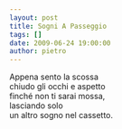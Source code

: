 ```yaml
---
layout: post
title: Sogni A Passeggio
tags: []
date: 2009-06-24 19:00:00
author: pietro
---
```

Appena sento la scossa<br/>chiudo gli occhi e aspetto<br/>finché non ti sarai mossa,<br/>lasciando solo<br/>un altro sogno nel cassetto.

